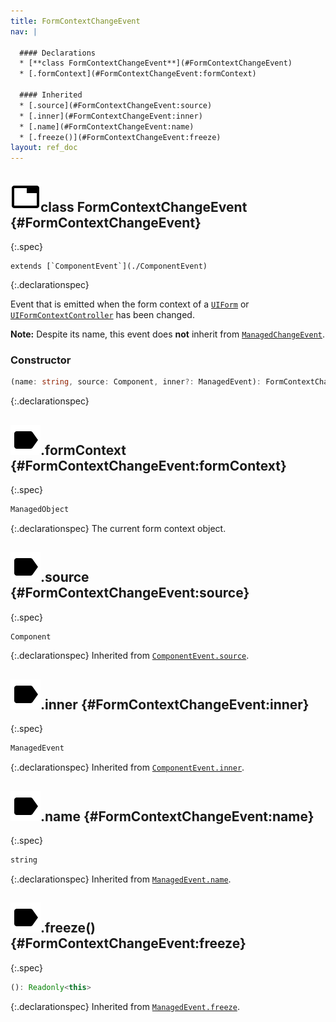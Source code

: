 ```yaml
---
title: FormContextChangeEvent
nav: |

  #### Declarations
  * [**class FormContextChangeEvent**](#FormContextChangeEvent)
  * [.formContext](#FormContextChangeEvent:formContext)

  #### Inherited
  * [.source](#FormContextChangeEvent:source)
  * [.inner](#FormContextChangeEvent:inner)
  * [.name](#FormContextChangeEvent:name)
  * [.freeze()](#FormContextChangeEvent:freeze)
layout: ref_doc
---
```


## ![](/assets/icons/spec-class.svg)class FormContextChangeEvent {#FormContextChangeEvent}
{:.spec}


<pre markdown="span"><code markdown="span">extends [`ComponentEvent`](./ComponentEvent)</code></pre>
{:.declarationspec}

Event that is emitted when the form context of a [`UIForm`](./UIForm) or [`UIFormContextController`](./UIFormContextController) has been changed.

**Note:** Despite its name, this event does **not** inherit from [`ManagedChangeEvent`](./ManagedChangeEvent).

### Constructor
```typescript
(name: string, source: Component, inner?: ManagedEvent): FormContextChangeEvent
```
{:.declarationspec}



## ![](/assets/icons/spec-property.svg).formContext {#FormContextChangeEvent:formContext}
{:.spec}

```typescript
ManagedObject
```
{:.declarationspec}
The current form context object.



## ![](/assets/icons/spec-property.svg).source {#FormContextChangeEvent:source}
{:.spec}

```typescript
Component
```
{:.declarationspec}
Inherited from [`ComponentEvent.source`](./ComponentEvent#ComponentEvent:source).



## ![](/assets/icons/spec-property.svg).inner {#FormContextChangeEvent:inner}
{:.spec}

```typescript
ManagedEvent
```
{:.declarationspec}
Inherited from [`ComponentEvent.inner`](./ComponentEvent#ComponentEvent:inner).



## ![](/assets/icons/spec-property.svg).name {#FormContextChangeEvent:name}
{:.spec}

```typescript
string
```
{:.declarationspec}
Inherited from [`ManagedEvent.name`](./ManagedEvent#ManagedEvent:name).



## ![](/assets/icons/spec-method.svg).freeze() {#FormContextChangeEvent:freeze}
{:.spec}

```typescript
(): Readonly<this>
```
{:.declarationspec}
Inherited from [`ManagedEvent.freeze`](./ManagedEvent#ManagedEvent:freeze).

